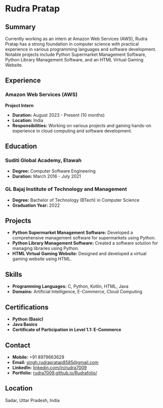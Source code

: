 # Rudra Pratap

## Summary
Currently working as an intern at Amazon Web Services (AWS), Rudra Pratap has a strong foundation in computer science with practical experience in various programming languages and software development. Notable projects include Python Supermarket Management Software, Python Library Management Software, and an HTML Virtual Gaming Website.

## Experience

### Amazon Web Services (AWS)
**Project Intern**
- **Duration:** August 2023 - Present (10 months)
- **Location:** India
- **Responsibilities:** Working on various projects and gaining hands-on experience in cloud computing and software development.

## Education

### Suditi Global Academy, Etawah
- **Degree:** Computer Software Engineering
- **Duration:** March 2016 - July 2021

### GL Bajaj Institute of Technology and Management
- **Degree:** Bachelor of Technology (BTech) in Computer Science
- **Graduation Year:** 2022

## Projects

- **Python Supermarket Management Software:** Developed a comprehensive management software for supermarkets using Python.
- **Python Library Management Software:** Created a software solution for managing libraries using Python.
- **HTML Virtual Gaming Website:** Designed and developed a virtual gaming website using HTML.

## Skills

- **Programming Languages:** C, Python, Kotlin, HTML, Java
- **Domains:** Artificial Intelligence, E-Commerce, Cloud Computing

## Certifications

- **Python (Basic)**
- **Java Basics**
- **Certificate of Participation in Level 1.1: E-Commerce**

## Contact

- **Mobile:** +91 8979663629
- **Email:** singh.rudrapratap8585@gmail.com
- **LinkedIn:** [linkedin.com/in/rudra7009](https://www.linkedin.com/in/rudra7009)
- **Portfolio:** [rudra7009.github.io/Rudrafolio/](https://rudra7009.github.io/Rudrafolio/)

## Location

Sadar, Uttar Pradesh, India
